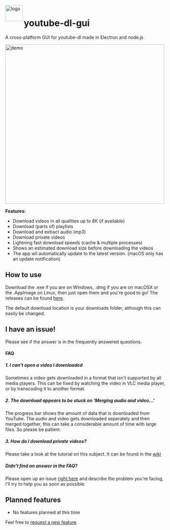 <img src="https://raw.githubusercontent.com/jely2002/youtube-dl-gui/master/web-resources/icon.png" alt="logo" width="55" height="50" align="left"/>

# youtube-dl-gui
A cross-platform GUI for youtube-dl made in Electron and node.js

<img src="ytdlgui_demo.gif" alt="demo" width="500"/>

**Features:**
- Download videos in all qualities up to 8K (if available)
- Download (parts of) playlists
- Download and extract audio (mp3)
- Download private videos
- Lightning fast download speeds (cache & multiple processes)
- Shows an estimated download size before downloading the videos
- The app wil automatically update to the latest version. (macOS only has an update notification)

## How to use
Download the .exe if you are on Windows, .dmg if you are on macOSX or the .AppImage on Linux, then just open them and you're good to go!
The releases can be found [here](https://github.com/jely2002/youtube-dl-gui/releases).

The default download location is your downloads folder, although this can easily be changed.

## I have an issue!
Please see if the answer is in the frequently answered questions.
#### FAQ
##### 1.  I can't open a video I downloaded
Sometimes a video gets downloaded in a format that isn't supported by all media players. This can be fixed by watching the video in VLC media player, or by transcoding it to another format.
##### 2.  The download appears to be stuck on 'Merging audio and video...'
The progress bar shows the amount of data that is downloaded from YouTube. The audio and video gets downloaded seperately and then merged together, this can take a considerable amount of time with large files. So please be patient.
##### 3. How do I download private videos?
Please take a look at the tutorial on this subject. It can be found in the [wiki](https://github.com/jely2002/youtube-dl-gui/wiki/Tutorial:-Private-videos-&-playlists)

##### Didn't find an answer in the FAQ? 
Please open up an issue [right here](https://github.com/jely2002/youtube-dl-gui/issues) and describe the problem you're facing, I'll try to help you as soon as possible. 

## Planned features
- No features planned at this time

Feel free to [request a new feature](https://github.com/jely2002/youtube-dl-gui/issues).
